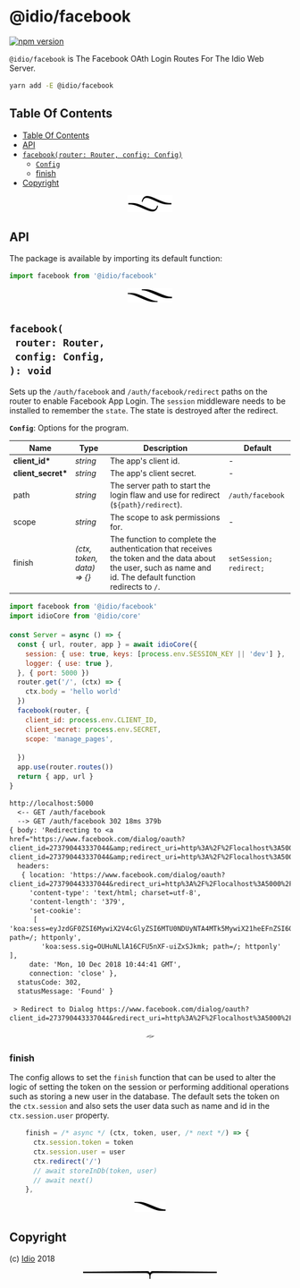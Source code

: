 # @idio/facebook

[![npm version](https://badge.fury.io/js/%40idio%2Ffacebook.svg)](https://npmjs.org/package/@idio/facebook)

`@idio/facebook` is The Facebook OAth Login Routes For The Idio Web Server.

```sh
yarn add -E @idio/facebook
```

## Table Of Contents

- [Table Of Contents](#table-of-contents)
- [API](#api)
- [`facebook(router: Router, config: Config)`](#facebookrouter-routerconfig-config-void)
  * [`Config`](#type-config)
  * [finish](#finish)
- [Copyright](#copyright)

<p align="center"><a href="#table-of-contents"><img src=".documentary/section-breaks/0.svg?sanitize=true"></a></p>

## API

The package is available by importing its default function:

```js
import facebook from '@idio/facebook'
```

<p align="center"><a href="#table-of-contents"><img src=".documentary/section-breaks/1.svg?sanitize=true"></a></p>

## `facebook(`<br/>&nbsp;&nbsp;`router: Router,`<br/>&nbsp;&nbsp;`config: Config,`<br/>`): void`

Sets up the `/auth/facebook` and `/auth/facebook/redirect` paths on the router to enable Facebook App Login. The `session` middleware needs to be installed to remember the `state`. The state is destroyed after the redirect.

__<a name="type-config">`Config`</a>__: Options for the program.

|        Name        |             Type              |                                                                         Description                                                                          |         Default         |
| ------------------ | ----------------------------- | ------------------------------------------------------------------------------------------------------------------------------------------------------------ | ----------------------- |
| __client_id*__     | _string_                      | The app's client id.                                                                                                                                         | -                       |
| __client_secret*__ | _string_                      | The app's client secret.                                                                                                                                     | -                       |
| path               | _string_                      | The server path to start the login flaw and use for redirect (`${path}/redirect`).                                                                           | `/auth/facebook`        |
| scope              | _string_                      | The scope to ask permissions for.                                                                                                                            | -                       |
| finish             | _(ctx, token, data) =&gt; {}_ | The function to complete the authentication that receives the token and the data about the user, such as name and id. The default function redirects to `/`. | `setSession; redirect;` |

```js
import facebook from '@idio/facebook'
import idioCore from '@idio/core'

const Server = async () => {
  const { url, router, app } = await idioCore({
    session: { use: true, keys: [process.env.SESSION_KEY || 'dev'] },
    logger: { use: true },
  }, { port: 5000 })
  router.get('/', (ctx) => {
    ctx.body = 'hello world'
  })
  facebook(router, {
    client_id: process.env.CLIENT_ID,
    client_secret: process.env.SECRET,
    scope: 'manage_pages',

  })
  app.use(router.routes())
  return { app, url }
}
```
```
http://localhost:5000 
  <-- GET /auth/facebook
  --> GET /auth/facebook 302 18ms 379b
{ body: 'Redirecting to <a href="https://www.facebook.com/dialog/oauth?client_id=273790443337044&amp;redirect_uri=http%3A%2F%2Flocalhost%3A5000%2Fauth%2Ffacebook%2Fredirect&amp;state=3&amp;scope=manage_pages">https://www.facebook.com/dialog/oauth?client_id=273790443337044&amp;redirect_uri=http%3A%2F%2Flocalhost%3A5000%2Fauth%2Ffacebook%2Fredirect&amp;state=3&amp;scope=manage_pages</a>.',
  headers: 
   { location: 'https://www.facebook.com/dialog/oauth?client_id=273790443337044&redirect_uri=http%3A%2F%2Flocalhost%3A5000%2Fauth%2Ffacebook%2Fredirect&state=3&scope=manage_pages',
     'content-type': 'text/html; charset=utf-8',
     'content-length': '379',
     'set-cookie': 
      [ 'koa:sess=eyJzdGF0ZSI6MywiX2V4cGlyZSI6MTU0NDUyNTA4MTk5MywiX21heEFnZSI6ODY0MDAwMDB9; path=/; httponly',
        'koa:sess.sig=OUHuNLlA16CFU5nXF-uiZxSJkmk; path=/; httponly' ],
     date: 'Mon, 10 Dec 2018 10:44:41 GMT',
     connection: 'close' },
  statusCode: 302,
  statusMessage: 'Found' }

 > Redirect to Dialog https://www.facebook.com/dialog/oauth?client_id=273790443337044&redirect_uri=http%3A%2F%2Flocalhost%3A5000%2Fauth%2Ffacebook%2Fredirect&state=3&scope=manage_pages
```

<p align="center"><a href="#table-of-contents"><img src=".documentary/section-breaks/2.svg?sanitize=true" width="15"></a></p>

### finish

The config allows to set the `finish` function that can be used to alter the logic of setting the token on the session or performing additional operations such as storing a new user in the database. The default sets the token on the `ctx.session` and also sets the user data such as name and id in the `ctx.session.user` property.

```js
    finish = /* async */ (ctx, token, user, /* next */) => {
      ctx.session.token = token
      ctx.session.user = user
      ctx.redirect('/')
      // await storeInDb(token, user)
      // await next()
    },
```

<p align="center"><a href="#table-of-contents"><img src=".documentary/section-breaks/3.svg?sanitize=true"></a></p>

## Copyright

(c) [Idio][1] 2018

[1]: https://idio.cc

<p align="center"><a href="#table-of-contents"><img src=".documentary/section-breaks/-1.svg?sanitize=true"></a></p>